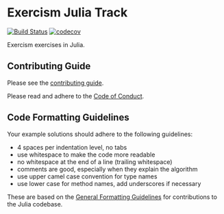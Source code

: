 # Exercism Julia Track

[![Build Status](https://travis-ci.org/exercism/julia.svg?branch=master)](https://travis-ci.org/exercism/julia)
[![codecov](https://codecov.io/gh/exercism/julia/branch/master/graph/badge.svg)](https://codecov.io/gh/exercism/julia)

Exercism exercises in Julia.

## Contributing Guide

Please see the [contributing guide](CONTRIBUTING.md).

Please read and adhere to the [Code of Conduct](CODE_OF_CONDUCT.md).

## Code Formatting Guidelines
Your example solutions should adhere to the following guidelines:
- 4 spaces per indentation level, no tabs
- use whitespace to make the code more readable
- no whitespace at the end of a line (trailing whitespace)
- comments are good, especially when they explain the algorithm
- use upper camel case convention for type names
- use lower case for method names, add underscores if necessary

These are based on the [General Formatting Guidelines](https://github.com/JuliaLang/julia/blob/master/CONTRIBUTING.md#general-formatting-guidelines-for-julia-code-contributions) for contributions to the Julia codebase.
